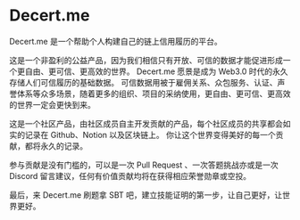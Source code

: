# Decert.me

Decert.me 是一个帮助个人构建自己的链上信用履历的平台。

这是一个非盈利的公益产品，因为我们相信只有开放、可信的数据才能促进形成一个更自由、更可信、更高效的世界。
Decert.me 愿景是成为 Web3.0 时代的永久存储人们可信履历的基础数据。
可信数据用被于雇佣关系、众包服务、认证、声誉体系等众多场景，随着更多的组织、项目的采纳使用，更自由、更可信、更高效的世界一定会更快到来。

这是一个社区产品，由社区成员自主开发贡献的产品，每个社区成员的共享都会如实的记录在 Github、Notion 以及区块链上。
你让这个世界变得美好的每一个贡献，都将永久的记录。

参与贡献是没有门槛的，可以是一次 Pull Request 、一次答题挑战亦或是一次 Discord 留言建议，任何有价值贡献均将在获得相应荣誉勋章或空投。


最后，来 Decert.me 刷题拿 SBT 吧，建立技能证明的第一步，让自己更好，让世界更好。







